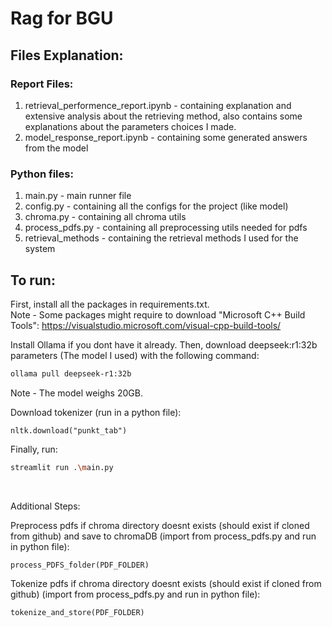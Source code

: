# Rag for BGU

## Files Explanation:
### Report Files:
1. retrieval_performence_report.ipynb - containing explanation and extensive analysis about the retrieving method, also contains some explanations about the parameters choices I made.
2. model_response_report.ipynb - containing some generated answers from the model

### Python files:
1. main.py - main runner file
2. config.py - containing all the configs for the project (like model)
3. chroma.py - containing all chroma utils
4. process_pdfs.py - containing all preprocessing utils needed for pdfs
5. retrieval_methods - containing the retrieval methods I used for the system

## To run:

First, install all the packages in requirements.txt.   
Note - Some packages might require to download "Microsoft C++ Build Tools": https://visualstudio.microsoft.com/visual-cpp-build-tools/

Install Ollama if you dont have it already. Then, download deepseek:r1:32b parameters (The model I used) with the following command:
```bash
ollama pull deepseek-r1:32b
```  
Note - The model weighs 20GB.  

Download tokenizer (run in a python file):
```
nltk.download("punkt_tab")
```
Finally, run:
```bash 
streamlit run .\main.py
```  
<br>

Additional Steps:

Preprocess pdfs if chroma directory doesnt exists (should exist if cloned from github) and save to chromaDB (import from process_pdfs.py and run in python file):
```
process_PDFS_folder(PDF_FOLDER)
```

Tokenize pdfs if chroma directory doesnt exists (should exist if cloned from github) (import from process_pdfs.py and run in python file):
```
tokenize_and_store(PDF_FOLDER)
```
